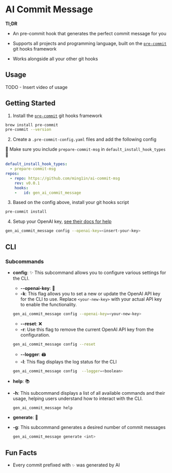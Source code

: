 # AI Commit Message

**Tl;DR**

- An pre-commit hook that generates the perfect commit message for you

- Supports all projects and programming language, built on the [`pre-commit`](https://pre-commit.com/) git hooks framework

- Works alongside all your other git hooks

## Usage

TODO - Insert video of usage

## Getting Started

1. Install the [`pre-commit`](https://pre-commit.com/) git hooks framework

```bash
brew install pre-commit
pre-commit --version 
```

2. Create a `.pre-commit-config.yaml` files and add the following config

🚨 Make sure you include `prepare-commit-msg` in `default_install_hook_types`🚨

```yaml
default_install_hook_types: 
  - prepare-commit-msg
repos:
  - repo: https://github.com/ming1in/ai-commit-msg
    rev: v0.0.1
    hooks:
    -   id: gen_ai_commit_message
```

3. Based on the config above, install your git hooks script

```bash
pre-commit install
```

4. Setup your OpenAI key, [see their docs for help](https://platform.openai.com/docs/quickstart)

```bash
gen_ai_commit_message config --openai-key=<insert-your-key>
```

## CLI

### Subcommands

- **config**: ✨
  This subcommand allows you to configure various settings for the CLI. 

  - **--openai-key**: 🔑
  - **-k**: 
    This flag allows you to set a new or update the OpenAI API key for the CLI to use. Replace `<your-new-key>` with your actual API key to enable the functionality.

  ```bash
  gen_ai_commit_message config --openai-key=<your-new-key> 
  ```
  - **--reset**: ❌
  - **-r**: 
  Use this flag to remove the current OpenAI API key from the configuration.

  ```bash
  gen_ai_commit_message config --reset
  ```

  - **--logger**: 🖨️
  - **-l**: 
  This flag displays the log status for the CLI

  ```bash
  gen_ai_commit_message config  --logger=<boolean>

  ```
- **help**: 📚
- **-h**: 
  This subcommand displays a list of all available commands and their usage, helping users understand how to interact with the CLI.

  ```bash
  gen_ai_commit_message help
  ```

- **generate**: 🤖
- **-g**: 
  This subcommand generates a desired number of commit messages

  ```bash
  gen_ai_commit_message generate <int> 
  ```


## Fun Facts
- Every commit prefixed with `✨` was generated by AI
